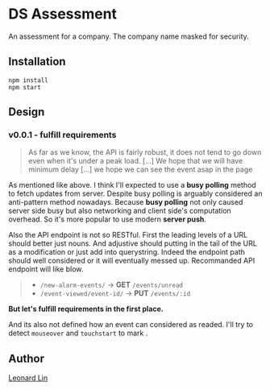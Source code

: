 # DS Assessment

An assessment for a company. The company name masked for security.

## Installation

```
npm install
npm start
```


## Design

### v0.0.1 - fulfill requirements

> As far as we know, the API is fairly robust, it does not tend to go down even when it's under a peak load. [...] We hope that we will have minimum delay [...] we hope we can see the event asap in the page

As mentioned like above. I think I'll expected to use a **busy polling** method to fetch updates from server. Despite busy polling is arguably considered an anti-pattern method nowadays. Because **busy polling** not only caused server side busy but also networking and client side's computation overhead. So it's more popular to use modern **server push**.

Also the API endpoint is not so RESTful. First the leading levels of a URL should better just nouns. And adjustive should putting in the tail of the URL as a modification or just add into querystring. Indeed the endpoint path should well considered or it will eventually messed up. Recommanded API endpoint will like blow.

> * `/new-alarm-events/` -> **GET** `/events/unread`
> * `/event-viewed/event-id/` -> **PUT** `/events/:id`

**But let's fulfill requirements in the first place.**

And its also not defined how an event can considered as readed. I'll try to detect `mouseover` and `touchstart` to mark .

## Author

[Leonard Lin](https://github.com/gwokae)
